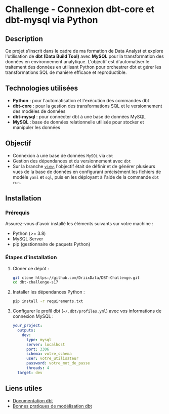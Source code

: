 # Challenge - Connexion dbt-core et dbt-mysql via Python

## Description
Ce projet s'inscrit dans le cadre de ma formation de Data Analyst et explore l'utilisation de **dbt (Data Build Tool)** avec **MySQL** pour la transformation des données en environnement analytique. L'objectif est d'automatiser le traitement des données en utilisant Python pour orchestrer dbt et gérer les transformations SQL de manière efficace et reproductible.

## Technologies utilisées

- **Python** : pour l'automatisation et l'exécution des commandes dbt
- **dbt-core** : pour la gestion des transformations SQL et le versionnement des modèles de données
- **dbt-mysql** : pour connecter dbt à une base de données MySQL
- **MySQL** : base de données relationnelle utilisée pour stocker et manipuler les données

## Objectif

- Connexion à une base de données `MySQL` via `dbt`
- Gestion des dépendances et du versionnement avec `dbt`
- Sur la branche [`view`](https://github.com/DriixData/DBT-Challenge/tree/view), l'objectif était de définir et de générer plusieurs vues de la base de données en configurant précisément les fichiers de modèle `yaml` et `sql`, puis en les déployant à l'aide de la commande `dbt run`.


## Installation

### Prérequis
Assurez-vous d'avoir installé les éléments suivants sur votre machine :

- Python (>= 3.8)
- MySQL Server
- pip (gestionnaire de paquets Python)

### Étapes d'installation

1. Cloner ce dépôt :
   ```bash
   git clone https://github.com/DriixData/DBT-Challenge.git
   cd dbt-challenge-s17
   ```

2. Installer les dépendances Python :
   ```bash
   pip install -r requirements.txt
   ```

3. Configurer le profil dbt (`~/.dbt/profiles.yml`) avec vos informations de connexion MySQL :
   ```yaml
   your_project:
     outputs:
       dev:
         type: mysql
         server: localhost
         port: 3306
         schema: votre_schema
         user: votre_utilisateur
         password: votre_mot_de_passe
         threads: 4
     target: dev
   ```


## Liens utiles

- [Documentation dbt](https://docs.getdbt.com/)
- [Bonnes pratiques de modélisation dbt](https://docs.getdbt.com/docs/guides/best-practices)
